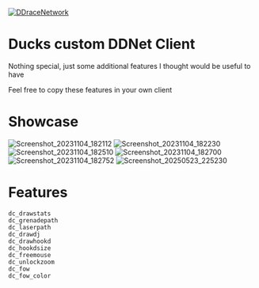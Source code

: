 [![DDraceNetwork](https://ddnet.org/ddnet-small.png)](https://ddnet.org)

# Ducks custom DDNet Client
Nothing special, just some additional features I thought would be useful to have

Feel free to copy these features in your own client

# Showcase
![Screenshot_20231104_182112](https://github.com/Ar1gin/duck-ddnet/assets/79476345/eb4d5f79-50cf-48c9-a149-18fec4d9a1f1)
![Screenshot_20231104_182230](https://github.com/Ar1gin/duck-ddnet/assets/79476345/12618c7e-cf26-4e0a-a41c-08820efb596e)
![Screenshot_20231104_182510](https://github.com/Ar1gin/duck-ddnet/assets/79476345/4695f47d-6fd1-4245-bf0a-890ccb4debfa)
![Screenshot_20231104_182700](https://github.com/Ar1gin/duck-ddnet/assets/79476345/698c88bc-57fb-4fff-a073-20350e1a3393)
![Screenshot_20231104_182752](https://github.com/Ar1gin/duck-ddnet/assets/79476345/9dcdf4f8-2fe5-426e-ac2d-d3d6bbc12b23)
![Screenshot_20250523_225230](https://github.com/user-attachments/assets/a421b1f4-d231-4a39-af69-c1648971df53)


# Features
```
dc_drawstats
dc_grenadepath
dc_laserpath
dc_drawdj
dc_drawhookd
dc_hookdsize
dc_freemouse
dc_unlockzoom
dc_fow
dc_fow_color
```
